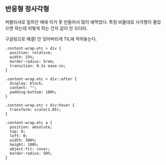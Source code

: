 ## 반응형 정사각형

퍼블리셔로 일하던 때에 이거 못 만들어서 많이 애먹었다. 특정 비율대로 사각형이 줄었으면 하는데 어떻게 하는 건지 감이 안 오더라.

구글링으로 해결!
안 잊어버리게 TIL에 적어놓는다.

```
.content-wrap.etc > div {
  position: relative;
  width: 33%;
  border-radius: 5rem;
  transition: 0.3s ease-in;
}

.content-wrap.etc > div::after {
  display: block;
  content: "";
  padding-bottom: 100%;
}

.content-wrap.etc > div:hover {
  transform: scale(1.05);
}

.content-wrap.etc a {
  position: absolute;
  top: 0;
  left: 0;
  width: 100%;
  height: 100%;
  object-fit: cover;
  border-radius: 50%;
}
```
